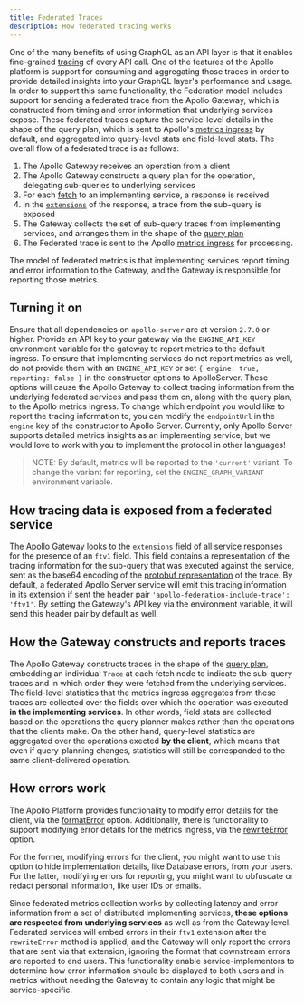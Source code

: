 ```yaml
---
title: Federated Traces
description: How federated tracing works
---
```


One of the many benefits of using GraphQL as an API layer is that it enables fine-grained [tracing](https://www.apollographql.com/docs/platform/performance/#traces) of every API call. One of the features of the Apollo platform is support for consuming and aggregating those traces in order to provide detailed insights into your GraphQL layer's performance and usage. In order to support this same functionality, the Federation model includes support for sending a federated trace from the Apollo Gateway, which is constructed from timing and error information that underlying services expose. These federated traces capture the service-level details in the shape of the query plan, which is sent to Apollo's [metrics ingress](https://www.apollographql.com/docs/references/setup-analytics/#engine-reporting-endpoint) by default, and aggregated into query-level stats and field-level stats. The overall flow of a federated trace is as follows:

1. The Apollo Gateway receives an operation from a client
1. The Apollo Gateway constructs a query plan for the operation, delegating sub-queries to underlying services
1. For each [fetch](https://www.apollographql.com/docs/apollo-server/federation/federation-spec/#fetch-service-capabilities) to an implementing service, a response is received
1. In the [`extensions`](https://www.apollographql.com/docs/resources/graphql-glossary/#extensions) of the response, a trace from the sub-query is exposed
1. The Gateway collects the set of sub-query traces from implementing services, and arranges them in the shape of the [query plan](https://www.apollographql.com/docs/apollo-server/federation/implementing/#inspecting-query-plans)
1. The Federated trace is sent to the Apollo [metrics ingress](https://www.apollographql.com/docs/references/setup-analytics/#engine-reporting-endpoint) for processing.

The model of federated metrics is that implementing services report timing and error information to the Gateway, and the Gateway is responsible for reporting those metrics.

## Turning it on

Ensure that all dependencies on `apollo-server` are at version `2.7.0` or higher. Provide an API key to your gateway via the `ENGINE_API_KEY` environment variable for the gateway to report metrics to the default ingress. To ensure that implementing services do not report metrics as well, do not provide them with an `ENGINE_API_KEY` or set `{ engine: true, reporting: false }` in the constructor options to ApolloServer. These options will cause the Apollo Gateway to collect tracing information from the underlying federated services and pass them on, along with the query plan, to the Apollo metrics ingress. To change which endpoint you would like to report the tracing information to, you can modify the `endpointUrl` in the `engine` key of the constructor to Apollo Server. Currently, only Apollo Server supports detailed metrics insights as an implementing service, but we would love to work with you to implement the protocol in other languages!

> NOTE: By default, metrics will be reported to the `'current'` variant. To change the variant for reporting, set the `ENGINE_GRAPH_VARIANT` environment variable.

## How tracing data is exposed from a federated service

The Apollo Gateway looks to the `extensions` field of all service responses for the presence of an `ftv1` field. This field contains a representation of the tracing information for the sub-query that was executed against the service, sent as the base64 encoding of the [protobuf representation](https://github.com/apollographql/apollo-server/blob/master/packages/apollo-engine-reporting-protobuf/src/reports.proto) of the trace. By default, a federated Apollo Server service will emit this tracing information in its extension if sent the header pair `'apollo-federation-include-trace': 'ftv1'`. By setting the Gateway's API key via the environment variable, it will send this header pair by default as well.

## How the Gateway constructs and reports traces

The Apollo Gateway constructs traces in the shape of the [query plan](https://www.apollographql.com/docs/apollo-server/federation/implementing/#inspecting-query-plans), embedding an individual `Trace` at each fetch node to indicate the sub-query traces and in which order they were fetched from the underlying services. The field-level statistics that the metrics ingress aggregates from these traces are collected over the fields over which the operation was executed **in the implementing services**. In other words, field stats are collected based on the operations the query planner makes rather than the operations that the clients make. On the other hand, query-level statistics are aggregated over the operations exected **by the client**, which means that even if query-planning changes, statistics will still be corresponded to the same client-delivered operation.

## How errors work

The Apollo Platform provides functionality to modify error details for the client, via the [formatError](https://www.apollographql.com/docs/apollo-server/features/errors/#for-the-client-response) option. Additionally, there is functionality to support modifying error details for the metrics ingress, via the [rewriteError](https://www.apollographql.com/docs/apollo-server/features/errors/#for-apollo-engine-reporting) option.

For the former, modifying errors for the client, you might want to use this option to hide implementation details, like Database errors, from your users. For the latter, modifying errors for reporting, you might want to obfuscate or redact personal information, like user IDs or emails.

Since federated metrics collection works by collecting latency and error information from a set of distributed implementing services, **these options are respected from underlying services** as well as from the Gateway level. Federated services will embed errors in their `ftv1` extension after the `rewriteError` method is applied, and the Gateway will only report the errors that are sent via that extension, ignoring the format that downstream errors are reported to end users. This functionality enable service-implementors to determine how error information should be displayed to both users and in metrics without needing the Gateway to contain any logic that might be service-specific.
